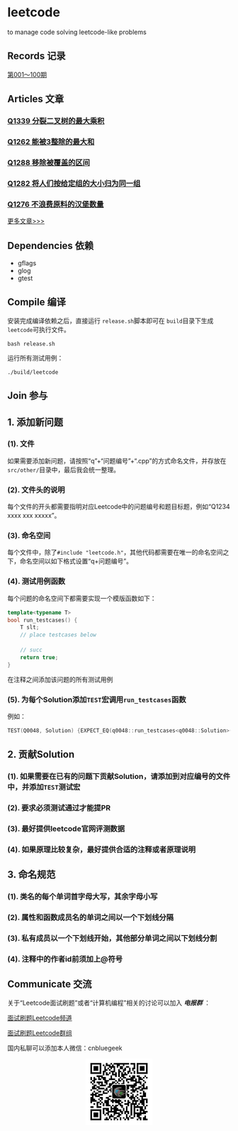 # leetcode

to manage code solving leetcode-like problems

## Records 记录

[第001～100期](src/e001_100/README.md)

## Articles 文章

### [Q1339 分裂二叉树的最大乘积](https://mp.weixin.qq.com/s/svDYMz8ch1-L5XaFhoc54g)

### [Q1262 能被3整除的最大和](https://mp.weixin.qq.com/s/FiSLqpGMY3b134QFsYDLLw)

### [Q1288 移除被覆盖的区间](https://mp.weixin.qq.com/s/GQlvS5rk4DDQJ7JtKmKGtA)

### [Q1282 将人们按给定组的大小归为同一组](https://mp.weixin.qq.com/s/nJCNa3InsT85ER2JQD6f9Q)

### [Q1276 不浪费原料的汉堡数量](https://mp.weixin.qq.com/s/NL2Fg_le_8uQiYM6NMDNKg)

[更多文章>>>](https://cnbluegeek.github.io/archive/?tag=%E9%9D%A2%E8%AF%95%E5%88%B7%E9%A2%98)

## Dependencies 依赖

* gflags
* glog
* gtest

## Compile 编译

安装完成编译依赖之后，直接运行 `release.sh`脚本即可在 `build`目录下生成`leetcode`可执行文件。

```
bash release.sh
```

运行所有测试用例：

```
./build/leetcode
```

## Join 参与

## 1. 添加新问题

### (1). 文件

如果需要添加新问题，请按照“q”+“问题编号”+“.cpp”的方式命名文件，并存放在`src/other/`目录中，最后我会统一整理。

### (2). 文件头的说明

每个文件的开头都需要指明对应Leetcode中的问题编号和题目标题，例如“Q1234 xxxx xxx xxxxx”。

### (3). 命名空间

每个文件中，除了`#include "leetcode.h"`，其他代码都需要在唯一的命名空间之下，命名空间以如下格式设置“q+问题编号”。

### (4). 测试用例函数

每个问题的命名空间下都需要实现一个模版函数如下：

```Cpp
template<typename T>
bool run_testcases() {
    T slt;
    // place testcases below

    // succ
    return true;
}
```

在注释之间添加该问题的所有测试用例

### (5). 为每个Solution添加`TEST`宏调用`run_testcases`函数

例如：

```Cpp
TEST(Q0048, Solution) {EXPECT_EQ(q0048::run_testcases<q0048::Solution>(), true);}
```

## 2. 贡献Solution

### (1). 如果需要在已有的问题下贡献Solution，请添加到对应编号的文件中，并添加`TEST`测试宏

### (2). 要求必须测试通过才能提PR

### (3). 最好提供leetcode官网评测数据

### (4). 如果原理比较复杂，最好提供合适的注释或者原理说明

## 3. 命名规范

### (1). 类名的每个单词首字母大写，其余字母小写

### (2). 属性和函数成员名的单词之间以一个下划线分隔

### (3). 私有成员以一个下划线开始，其他部分单词之间以下划线分割

### (4). 注释中的作者id前须加上@符号

## Communicate 交流

关于“Leetcode面试刷题”或者“计算机编程”相关的讨论可以加入 ***电报群*** ：

[面试刷题Leetcode频道](https://t.me/interview_leetcode_channel)

[面试刷题Leetcode群组](https://t.me/interview_leetcode)

国内私聊可以添加本人微信：cnbluegeek

<div style="text-align:center;width:100%;"><img width="150" height="150" src="images/cnbluegeek-qr.jpeg" /></div>
